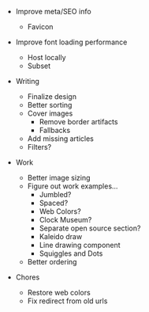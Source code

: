 - Improve meta/SEO info
  - Favicon
- Improve font loading performance
  - Host locally
  - Subset
- Writing
  - Finalize design
  - Better sorting
  - Cover images
    - Remove border artifacts
    - Fallbacks
  - Add missing articles
  - Filters?
- Work

  - Better image sizing
  - Figure out work examples...
    - Jumbled?
    - Spaced?
    - Web Colors?
    - Clock Museum?
    - Separate open source section?
    - Kaleido draw
    - Line drawing component
    - Squiggles and Dots
  - Better ordering

- Chores
  - Restore web colors
  - Fix redirect from old urls
